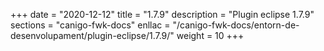 +++
date        = "2020-12-12"
title       = "1.7.9"
description = "Plugin eclipse 1.7.9"
sections    = "canigo-fwk-docs"
enllac		= "/canigo-fwk-docs/entorn-de-desenvolupament/plugin-eclipse/1.7.9/"
weight		= 10
+++
